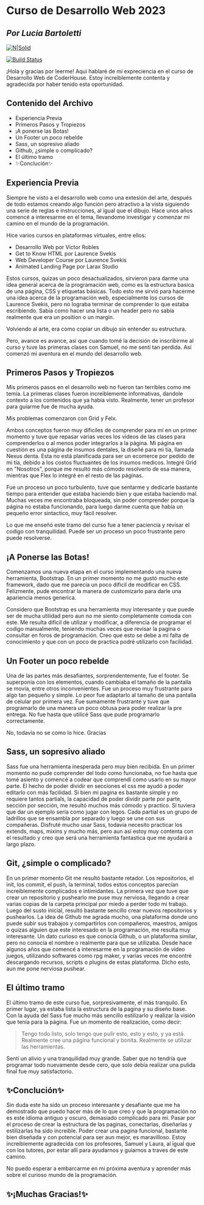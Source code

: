 # Curso de Desarrollo Web 2023
## _Por Lucia Bartoletti_

[![N|Solid](https://cldup.com/dTxpPi9lDf.thumb.png)](https://nodesource.com/products/nsolid)

[![Build Status](https://travis-ci.org/joemccann/dillinger.svg?branch=master)](https://travis-ci.org/joemccann/dillinger)

¡Hola y gracias por leerme! Aqui hablaré de mi expreciencia en el curso de Desarrollo Web de CoderHouse. Estoy increiblemente contenta y agradecida por haber tenido esta oportunidad.



## Contenido del Archivo

- Experiencia Previa
- Primeros Pasos y Tropiezos
- ¡A ponerse las Botas!
- Un Footer un poco rebelde
- Sass, un sopresivo aliado
- Github, ¿simple o complicado?
- El último tramo
- ✨Conclución✨

## Experiencia Previa

Siempre he visto a el desarrollo web como una extesión del arte, después de todo estamos creando algo función pero atractivo a la vista siguiendo una serie de reglas e instrucciones, al igual que el dibujo.
Hace unos años comencé a interesarme en el tema, llevandome investigar y comenzar mi camino en el mundo de la programación.

Hice varios cursos en plataformas virtuales, entre ellos:

- Desarrollo Web por Victor Robles
- Get to Know HTML por Laurence Svekis
- Web Developer Course por Laurence Svekis
- Animated Landing Page por Larax Studio

Estos cursos, quizas un poco desactualizados, sirvieron para darme una idea general acerca de la programación web, como es la estructura basica de una página, CSS y etiquetas básicas. Todo esto me sirvió para hacerme una idea acerca de la programación web, especialmente los cursos de Laurence Svekis, pero no lograba terminar de comprender lo que estaba escribiendo. Sabía como hacer una lista o un header pero no sabía realmente que era un position o un margin.

Volviendo al arte, era como copiar un dibujo sin entender su estructura.

Pero, avance es avance, así que cuando tomé la decisión de inscribirme al curso y tuve las primeras clases con Samuel, no me sentí tan perdida. 
Así comenzó mi aventura en el mundo del desarrollo web.


## Primeros Pasos y Tropiezos

Mis primeros pasos en el desarrollo web no fueron tan terribles como me temía. 
La primeras clases fueron increiblemente informativas, dandole contexto a los contenidos que ya había visto. Realmente, tener un profesor para guiarme fue de mucha ayuda.

Mis problemas comenzaron con Grid y Felx.

Ambos conceptos fueron muy dificiles de comprender para mí en un primer momento y tuve que repasar varias veces los videos de las clases para comprenderlos o al menos poder integrarlos a la página. 
Mi página en cuestión es una página de insumos dentales, la diseñé para mi tía, llamada Nexus denta. Esta no está planificada para ser un ecomerce por pedido de mi tía, debido a los costos fluctuantes de los insumos medicos. 
Integré Grid en "Nosotros", porque me resultó más cómodo resolverlo de esa manera, mientras que Flex lo integré en el resto de las páginas.

Fue un proceso un poco turbulento, tuve que sentarme y dedicarle bastante tiempo para entender que estaba haciendo bien y que estaba haciendo mal. 
Muchas veces me encontraba bloqueada, sin poder comprender porque la página no estaba funcionando, para luego darme cuenta que había un pequeño error sintactico, muy fácil resolver. 

Lo que me enseñó este tramo del curso fue a tener paciencia y revisar el codigo con tranquilidad. Puede ser un proceso un poco frustrante pero puede resolverse. 

## ¡A Ponerse las Botas!

Comenzamos una nueva etapa en el curso implementando una nueva herramienta, Bootstrap.
En un primer momento no me gustó mucho este framework, dado que me parecía un poco dificil de modificar en CSS. Felizmente, pude encontrar la manera de customizarlo para darle una apariencia menos generica.

Considero que Bootstrap es una herramienta muy interesante y que puede ser de mucha utilidad pero aun no me siento completamente comoda con este. 
Me resulta dificil de utilizar y modificar, a diferencia de programar el codigo manualmente, teniendo muchas veces que revisar la pagina o consultar en foros de programación. Creo que esto se debe a mi falta de conocimiento y que con un poco de practica podré utilizarlo con facilidad.

## Un Footer un poco rebelde

Una de las partes más desafiantes, sorprendentemente, fue el footer. 
Se superponía con los elementos, cuando cambiaba el tamaño de la pantalla se movía, entre otros inconvenientes. 
Fue un proceso muy frustrante para algo tan pequeño y simple. 
Lo peor fue adaptarlo al tamaño de una pantalla de celular por primera vez. Fue sumamente frustrante y tuve que programarlo de una manera un poco obtusa para poder realizar la pre entrega.
No fue hasta que utilicé Sass que pude programarlo correctamente.

No, todavía no se como lo hice.
Gracias


## Sass, un sopresivo aliado

Sass fue una herramienta inesperada pero muy bien recibida. 
En un primer momento no pude comprender del todo como funcionaba, no fue hasta que tomé asiento y comencé a codear que comprendí como usarlo en su mayor parte.
El hecho de poder dividir en secciones el css me ayudó a poder editarlo con más facilidad. Si bien mi pagina es bastante simple y no requiere tantos partials, la capacidad de poder dividir parte por parte, sección por sección, me resultó muchos más cómodo y practico.
Si tuviera que dar un ejemplo sería como jugar con legos. Cada partial es un grupo de ladrillos que se ensambla por separado y luego se une con sus compañeras. 
Disfruté mucho usar Sass, todavia necesito practicar los extends, maps, mixins y mucho más, pero aun así estoy muy contenta con el resultado y creo que será una herramienta fantastica que me ayudará a largo plazo.

## Git, ¿simple o complicado?

En un primer momento Git me resultó bastante retador.
Los repositorios, el init, los commit, el push, la terminal, todos estos conceptos parecían increiblemente complicados e intimidantes. 
La primera vez que tuve que crear un repositorio y pushearlo me puse muy nerviosa, llegando a crear varias copias de la carpeta principal por miedo a perder todo mi trabajo.
Luego del susto inicial, resultó bastante sencillo crear nuevos repositorios y pushearlos. 
La idea de Github me agrada mucho, una plataforma donde uno puede subir sus trabajos y compartirlos con compañeros, maestros, amigos o quizas alguien que este interesado en la programación, me resulta muy interesante. 
Un dato curioso es que conocía Github, o un plataforma similar, pero no conocía el nombre o realmente para que se utilizaba. Desde hace algunos años que comencé a interesarme en la programación de video juegos, utilizando softwares como rpg maker, y varias veces me encontré descargando recursos, scripts o plugins de estas plataforma. 
Dicho esto, aun me pone nerviosa pushear.

## El último tramo

El último tramo de este curso fue, sorpresivamente, el más tranquilo.
En primer lugar, ya estaba lista la estructura de la pagina y su diseño base. Con la ayuda del Sass fue mucho más sencillo estilizarlo y realizar la visión que tenía para la página. 
Fue un momento de realización, como decir:

> Tengo todo listo, solo tengo que
> pulir esto, esto y esto,
> y ya está.
> Realmente cree una página
> funcional y bonita.
> Realmente se utilizar
> las herramientas.

Sentí un alivio y una tranquilidad muy grande. Saber que no tendría que programar todo nuevamente desde cero, que solo debía realizar una pulida final fue muy satisfactorio.

## ✨Conclución✨

Sin duda este ha sido un proceso interesante y desafiante que me ha demostrado que puedo hacer más de lo que creo y que la programación no es este idioma antiguo y oscuro, demasiado complicado para mí. 
Pasar por el proceso de crear la estructura de las paginas, conectarlas, diseñarlas y estilizarlas ha sido increible. Poder crear una pagina funcional, bastante bien diseñada y con potencial para ser aun mejor, es maravilloso.
Estoy increiblemente agradecida con los profesores, Samuel y Laura, al igual que con los tutores, por estar allí para ayudarnos y guiarnos a traves de este camino. 

No puedo esperar a embarcarme en mi próxima aventura y aprender más sobre el curioso mundo de la programación. 



## ✨¡Muchas Gracias!✨






